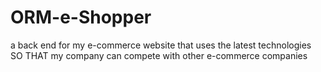 # ORM-e-Shopper
a back end for my e-commerce website that uses the latest technologies SO THAT my company can compete with other e-commerce companies
